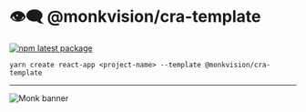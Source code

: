 # 👁️‍🗨️ @monkvision/cra-template
[![npm latest package](https://img.shields.io/npm/v/@monkvision/cra-template/latest.svg)](https://www.npmjs.com/package/@monkvision/cra-template)

``` yarn
yarn create react-app <project-name> --template @monkvision/cra-template
```
---
![Monk banner](https://raw.githubusercontent.com/monkvision/monkjs/master/assets/banner.webp)
